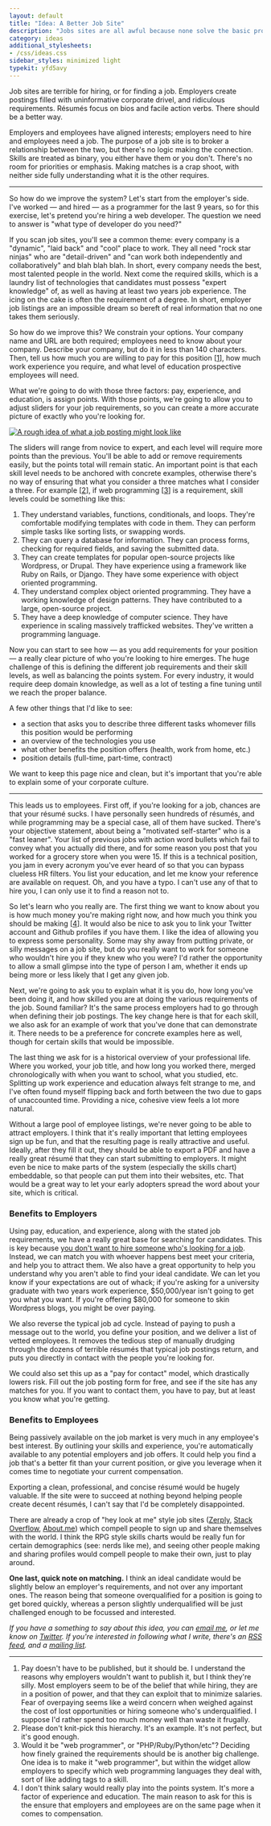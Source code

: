 ```yaml
---
layout: default
title: "Idea: A Better Job Site"
description: "Jobs sites are all awful because none solve the basic problem: what employers want vs. what employees want are opposed."
category: ideas
additional_stylesheets: 
- /css/ideas.css
sidebar_styles: minimized light
typekit: yfd5avy
---
```

<p class="lead">Job sites are terrible for hiring, or for finding a job. Employers create postings filled with uninformative corporate drivel, and ridiculous requirements. Résumés focus on bios and facile action verbs. There should be a better way.</p>

Employers and employees have aligned interests; employers need to hire and employees need a job. The purpose of a job site is to broker a relationship between the two, but there's no logic making the connection. Skills are treated as binary, you either have them or you don't. There's no room for priorities or emphasis. Making matches is a crap shoot, with neither side fully understanding what it is the other requires.

---

So how do we improve the system? Let's start from the employer's side. I've worked — and hired — as a programmer for the last 9 years, so for this exercise, let's pretend you're hiring a web developer. The question we need to answer is "what type of developer do you need?"

If you scan job sites, you'll see a common theme: every company is a "dynamic", "laid back" and "cool" place to work. They all need "rock star ninjas" who are "detail-driven" and "can work both independently and collaboratively" and blah blah blah. In short, every company needs the best, most talented people in the world. Next come the required skills, which is a laundry list of technologies that candidates must possess "expert knowledge" of, as well as having at least two years job experience. The icing on the cake is often the requirement of a degree. In short, employer job listings are an impossible dream so bereft of real information that no one takes them seriously.

So how do we improve this? We constrain your options. Your company name and URL are both required; employees need to know about your company. Describe your company, but do it in less than 140 characters. Then, tell us how much you are willing to pay for this position \[[1](#footnotes)\], how much work experience you require, and what level of education prospective employees will need. 

What we're going to do with those three factors: pay, experience, and education, is assign points. With those points, we're going to allow you to adjust sliders for your job requirements, so you can create a more accurate picture of exactly who you're looking for.

[![A rough idea of what a job posting might look like](http://static.keithsilgard.com/images/ideas/jobs-employer.jpg)](http://static.keithsilgard.com/images/ideas/jobs-employer.jpg)

The sliders will range from novice to expert, and each level will require more points than the previous. You'll be able to add or remove requirements easily, but the points total will remain static. An important point is that each skill level needs to be anchored with concrete examples, otherwise there's no way of ensuring that what you consider a three matches what I consider a three. For example \[[2](#footnotes)\], if web programming \[[3](#footnotes)\] is a requirement, skill levels could be something like this:

1. They understand variables, functions, conditionals, and loops. They're comfortable modifying templates with code in them. They can perform simple tasks like sorting lists, or swapping words.
2. They can query a database for information. They can process forms, checking for required fields, and saving the submitted data.
3. They can create templates for popular open-source projects like Wordpress, or Drupal. They have experience using a framework like Ruby on Rails, or Django. They have some experience with object oriented programming.
4. They understand complex object oriented programming. They have a working knowledge of design patterns. They have contributed to a large, open-source project.
5. They have a deep knowledge of computer science. They have experience in scaling massively trafficked websites. They've written a programming language.

Now you can start to see how — as you add requirements for your position — a really clear picture of who you're looking to hire emerges. The huge challenge of this is defining the different job requirements and their skill levels, as well as balancing the points system. For every industry, it would require deep domain knowledge, as well as a lot of testing a fine tuning until we reach the proper balance.

A few other things that I'd like to see:

* a section that asks you to describe three different tasks whomever fills this position would be performing
* an overview of the technologies you use
* what other benefits the position offers (health, work from home, etc.)
* position details (full-time, part-time, contract)

We want to keep this page nice and clean, but it's important that you're able to explain some of your corporate culture.

---

This leads us to employees. First off, if you're looking for a job, chances are that your résumé sucks. I have personally seen hundreds of résumés, and while programming may be a special case, all of them have sucked. There's your objective statement, about being a "motivated self-starter" who is a "fast leaner". Your list of previous jobs with action word bullets which fail to convey what you actually did there, and for some reason you post that you worked for a grocery store when you were 15. If this is a technical position, you jam in every acronym you've ever heard of so that you can bypass clueless HR filters. You list your education, and let me know your reference are available on request. Oh, and you have a typo. I can't use any of that to hire you, I can only use it to find a reason not to.

So let's learn who you really are. The first thing we want to know about you is how much money you're making right now, and how much you think you should be making \[[4](#footnotes)\]. It would also be nice to ask you to link your Twitter account and Github profiles if you have them. I like the idea of allowing you to express some personality. Some may shy away from putting private, or silly messages on a job site, but do you really want to work for someone who wouldn't hire you if they knew who you were? I'd rather the opportunity to allow a small glimpse into the type of person I am, whether it ends up being more or less likely that I get any given job.

Next, we're going to ask you to explain what it is you do, how long you've been doing it, and how skilled you are at doing the various requirements of the job. Sound familiar? It's the same process employers had to go through when defining their job postings. The key change here is that for each skill, we also ask for an example of work that you've done that can demonstrate it. There needs to be a preference for concrete examples here as well, though for certain skills that would be impossible. 

The last thing we ask for is a historical overview of your professional life. Where you worked, your job title, and how long you worked there, merged chronologically with when you want to school, what you studied, etc. Splitting up work experience and education always felt strange to me, and I've often found myself flipping back and forth between the two due to gaps of unaccounted time. Providing a nice, cohesive view feels a lot more natural.

Without a large pool of employee listings, we're never going to be able to attract employers. I think that it's really important that letting employees sign up be fun, and that the resulting page is really attractive and useful. Ideally, after they fill it out, they should be able to export a PDF and have a really great résumé that they can start submitting to employers. It might even be nice to make parts of the system (especially the skills chart) embeddable, so that people can put them into their websites, etc. That would be a great way to let your early adopters spread the word about your site, which is critical. 

### Benefits to Employers

Using pay, education, and experience, along with the stated job requirements, we have a really great base for searching for candidates. This is key because [you don't want to hire someone who's looking for a job](http://www.joelonsoftware.com/articles/FindingGreatDevelopers.html). Instead, we can match you with whoever happens best meet your criteria, and help you to attract them. We also have a great opportunity to help you understand why you aren't able to find your ideal candidate. We can let you know if your expectations are out of whack; if you're asking for a university graduate with two years work experience, $50,000/year isn't going to get you what you want. If you're offering $80,000 for someone to skin Wordpress blogs, you might be over paying.

We also reverse the typical job ad cycle. Instead of paying to push a message out to the world, you define your position, and we deliver a list of vetted employees. It removes the tedious step of manually drudging through the dozens of terrible résumés that typical job postings return, and puts you directly in contact with the people you're looking for.

We could also set this up as a "pay for contact" model, which drastically lowers risk. Fill out the job posting form for free, and see if the site has any matches for you. If you want to contact them, you have to pay, but at least you know what you're getting.

### Benefits to Employees

Being passively available on the job market is very much in any employee's best interest. By outlining your skills and experience, you're automatically available to any potential employers and job offers. It could help you find a job that's a better fit than your current position, or give you leverage when it comes time to negotiate your current compensation.

Exporting a clean, professional, and concise résumé would be hugely valuable. If the site were to succeed at nothing beyond helping people create decent résumés, I can't say that I'd be completely disappointed.

There are already a crop of "hey look at me" style job sites ([Zerply](http://zerply.com), [Stack Overflow](http://careers.stackoverflow.com), [About.me](http://about.me)) which compell people to sign up and share themselves with the world. I think the RPG style skills charts would be really fun for certain demographics (see: nerds like me), and seeing other people making and sharing profiles would compell people to make their own, just to play around.

**One last, quick note on matching.** I think an ideal candidate would be slightly below an employer's requirements, and not over any important ones. The reason being that someone overqualified for a position is going to get bored quickly, whereas a person slightly underqualified will be just challenged enough to be focussed and interested.

*If you have a something to say about this idea, you can [email me](mailto:hey@keithsilgard.com), or let me know on [Twitter](http://twitter.com/ironkeith). If you're interested in following what I write, there's an [RSS feed](/atom.xml), and a [mailing list](http://eepurl.com/jgbR9).*

<hr id="footnotes">

1. Pay doesn't have to be published, but it should be. I understand the reasons why employers wouldn't want to publish it, but I think they're silly. Most employers seem to be of the belief that while hiring, they are in a position of power, and that they can exploit that to minimize salaries. Fear of overpaying seems like a weird concern when weighed against the cost of lost opportunities or hiring someone who's underqualified. I suppose I'd rather spend too much money well than waste it frugally.
2. Please don't knit-pick this hierarchy. It's an example. It's not perfect, but it's good enough.
3. Would it be "web programmer", or "PHP/Ruby/Python/etc"? Deciding how finely grained the requirements should be is another big challenge. One idea is to make it "web programmer", but within the widget allow employers to specify which web programming languages they deal with, sort of like adding tags to a skill.
4. I don't think salary would really play into the points system. It's more a factor of experience and education. The main reason to ask for this is the ensure that employers and employees are on the same page when it comes to compensation.
